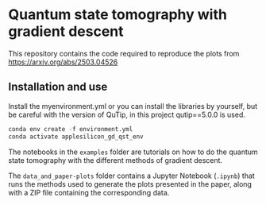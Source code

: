 # Quantum state tomography with gradient descent 

This repository contains the code required to reproduce the plots from https://arxiv.org/abs/2503.04526  

## Installation and use

Install the myenvironment.yml or you can install the libraries by yourself, but be careful with the version of QuTip, in this project qutip==5.0.0 is used.

```python
conda env create -f environment.yml
conda activate applesilicon_gd_qst_env
```
The notebooks in the `examples` folder are tutorials on how to do the quantum state tomography with the different methods of gradient descent. 

The `data_and_paper-plots` folder contains a Jupyter Notebook (`.ipynb`) that runs the methods used to generate the plots presented in the paper, along with a ZIP file containing the corresponding data.
